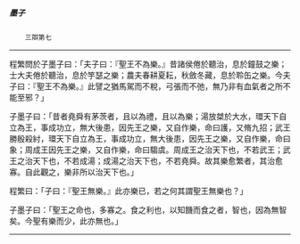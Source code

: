 

##### 墨子
　　`三辯第七`

* * *

程繁問於子墨子曰：「夫子曰：『聖王不為樂。』昔諸侯倦於聽治，息於鐘鼓之樂；士大夫倦於聽治，息於竽瑟之樂；農夫春耕夏耘，秋斂冬藏，息於聆缶之樂。今夫子曰：『聖王不為樂。』此譬之猶馬駕而不稅，弓張而不弛，無乃非有血氣者之所不能至邪？」

子墨子曰：「昔者堯舜有茅茨者，且以為禮，且以為樂；湯放桀於大水，環天下自立為王，事成功立，無大後患，因先王之樂，又自作樂，命曰護，又脩九招；武王勝殷殺紂，環天下自立為王，事成功立，無大後患，因先王之樂，又自作樂，命曰象；周成王因先王之樂，又自作樂，命曰騶虞。周成王之治天下也，不若武王；武王之治天下也，不若成湯；成湯之治天下也，不若堯舜。故其樂愈繁者，其治愈寡。自此觀之，樂非所以治天下也。」

程繁曰：「子曰：『聖王無樂。』此亦樂已，若之何其謂聖王無樂也？」

子墨子曰：「聖王之命也，多寡之。食之利也，以知饑而食之者，智也，因為無智矣。今聖有樂而少，此亦無也。」

* * *

